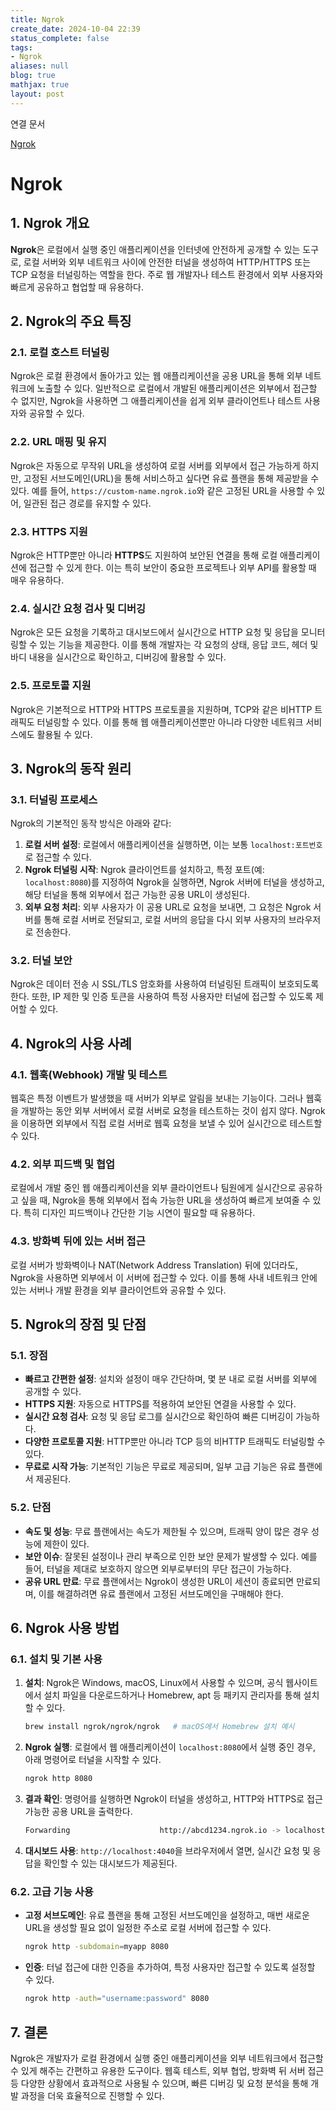 ```yaml
---
title: Ngrok
create_date: 2024-10-04 22:39
status_complete: false
tags:
- Ngrok
aliases: null
blog: true
mathjax: true
layout: post
---
```

연결 문서

[Ngrok](https://dashboard.ngrok.com/get-started/setup/windows)
# Ngrok

## 1. Ngrok 개요

**Ngrok**은 로컬에서 실행 중인 애플리케이션을 인터넷에 안전하게 공개할 수 있는 도구로, 로컬 서버와 외부 네트워크 사이에 안전한 터널을 생성하여 HTTP/HTTPS 또는 TCP 요청을 터널링하는 역할을 한다. 주로 웹 개발자나 테스트 환경에서 외부 사용자와 빠르게 공유하고 협업할 때 유용하다.

## 2. Ngrok의 주요 특징

### 2.1. 로컬 호스트 터널링
Ngrok은 로컬 환경에서 돌아가고 있는 웹 애플리케이션을 공용 URL을 통해 외부 네트워크에 노출할 수 있다. 일반적으로 로컬에서 개발된 애플리케이션은 외부에서 접근할 수 없지만, Ngrok을 사용하면 그 애플리케이션을 쉽게 외부 클라이언트나 테스트 사용자와 공유할 수 있다.

### 2.2. URL 매핑 및 유지
Ngrok은 자동으로 무작위 URL을 생성하여 로컬 서버를 외부에서 접근 가능하게 하지만, 고정된 서브도메인(URL)을 통해 서비스하고 싶다면 유료 플랜을 통해 제공받을 수 있다. 예를 들어, `https://custom-name.ngrok.io`와 같은 고정된 URL을 사용할 수 있어, 일관된 접근 경로를 유지할 수 있다.

### 2.3. HTTPS 지원
Ngrok은 HTTP뿐만 아니라 **HTTPS**도 지원하여 보안된 연결을 통해 로컬 애플리케이션에 접근할 수 있게 한다. 이는 특히 보안이 중요한 프로젝트나 외부 API를 활용할 때 매우 유용하다.

### 2.4. 실시간 요청 검사 및 디버깅
Ngrok은 모든 요청을 기록하고 대시보드에서 실시간으로 HTTP 요청 및 응답을 모니터링할 수 있는 기능을 제공한다. 이를 통해 개발자는 각 요청의 상태, 응답 코드, 헤더 및 바디 내용을 실시간으로 확인하고, 디버깅에 활용할 수 있다.

### 2.5. 프로토콜 지원
Ngrok은 기본적으로 HTTP와 HTTPS 프로토콜을 지원하며, TCP와 같은 비HTTP 트래픽도 터널링할 수 있다. 이를 통해 웹 애플리케이션뿐만 아니라 다양한 네트워크 서비스에도 활용될 수 있다.

## 3. Ngrok의 동작 원리

### 3.1. 터널링 프로세스
Ngrok의 기본적인 동작 방식은 아래와 같다:
1. **로컬 서버 설정**: 로컬에서 애플리케이션을 실행하면, 이는 보통 `localhost:포트번호`로 접근할 수 있다.
2. **Ngrok 터널링 시작**: Ngrok 클라이언트를 설치하고, 특정 포트(예: `localhost:8080`)를 지정하여 Ngrok을 실행하면, Ngrok 서버에 터널을 생성하고, 해당 터널을 통해 외부에서 접근 가능한 공용 URL이 생성된다.
3. **외부 요청 처리**: 외부 사용자가 이 공용 URL로 요청을 보내면, 그 요청은 Ngrok 서버를 통해 로컬 서버로 전달되고, 로컬 서버의 응답을 다시 외부 사용자의 브라우저로 전송한다.

### 3.2. 터널 보안
Ngrok은 데이터 전송 시 SSL/TLS 암호화를 사용하여 터널링된 트래픽이 보호되도록 한다. 또한, IP 제한 및 인증 토큰을 사용하여 특정 사용자만 터널에 접근할 수 있도록 제어할 수 있다.

## 4. Ngrok의 사용 사례

### 4.1. 웹훅(Webhook) 개발 및 테스트
웹훅은 특정 이벤트가 발생했을 때 서버가 외부로 알림을 보내는 기능이다. 그러나 웹훅을 개발하는 동안 외부 서버에서 로컬 서버로 요청을 테스트하는 것이 쉽지 않다. Ngrok을 이용하면 외부에서 직접 로컬 서버로 웹훅 요청을 보낼 수 있어 실시간으로 테스트할 수 있다.

### 4.2. 외부 피드백 및 협업
로컬에서 개발 중인 웹 애플리케이션을 외부 클라이언트나 팀원에게 실시간으로 공유하고 싶을 때, Ngrok을 통해 외부에서 접속 가능한 URL을 생성하여 빠르게 보여줄 수 있다. 특히 디자인 피드백이나 간단한 기능 시연이 필요할 때 유용하다.

### 4.3. 방화벽 뒤에 있는 서버 접근
로컬 서버가 방화벽이나 NAT(Network Address Translation) 뒤에 있더라도, Ngrok을 사용하면 외부에서 이 서버에 접근할 수 있다. 이를 통해 사내 네트워크 안에 있는 서버나 개발 환경을 외부 클라이언트와 공유할 수 있다.

## 5. Ngrok의 장점 및 단점

### 5.1. 장점
- **빠르고 간편한 설정**: 설치와 설정이 매우 간단하며, 몇 분 내로 로컬 서버를 외부에 공개할 수 있다.
- **HTTPS 지원**: 자동으로 HTTPS를 적용하여 보안된 연결을 사용할 수 있다.
- **실시간 요청 검사**: 요청 및 응답 로그를 실시간으로 확인하여 빠른 디버깅이 가능하다.
- **다양한 프로토콜 지원**: HTTP뿐만 아니라 TCP 등의 비HTTP 트래픽도 터널링할 수 있다.
- **무료로 시작 가능**: 기본적인 기능은 무료로 제공되며, 일부 고급 기능은 유료 플랜에서 제공된다.

### 5.2. 단점
- **속도 및 성능**: 무료 플랜에서는 속도가 제한될 수 있으며, 트래픽 양이 많은 경우 성능에 제한이 있다.
- **보안 이슈**: 잘못된 설정이나 관리 부족으로 인한 보안 문제가 발생할 수 있다. 예를 들어, 터널을 제대로 보호하지 않으면 외부로부터의 무단 접근이 가능하다.
- **공유 URL 만료**: 무료 플랜에서는 Ngrok이 생성한 URL이 세션이 종료되면 만료되며, 이를 해결하려면 유료 플랜에서 고정된 서브도메인을 구매해야 한다.

## 6. Ngrok 사용 방법

### 6.1. 설치 및 기본 사용
1. **설치**: Ngrok은 Windows, macOS, Linux에서 사용할 수 있으며, 공식 웹사이트에서 설치 파일을 다운로드하거나 Homebrew, apt 등 패키지 관리자를 통해 설치할 수 있다.
   ```bash
   brew install ngrok/ngrok/ngrok   # macOS에서 Homebrew 설치 예시
   ```

2. **Ngrok 실행**: 로컬에서 웹 애플리케이션이 `localhost:8080`에서 실행 중인 경우, 아래 명령어로 터널을 시작할 수 있다.
   ```bash
   ngrok http 8080
   ```

3. **결과 확인**: 명령어를 실행하면 Ngrok이 터널을 생성하고, HTTP와 HTTPS로 접근 가능한 공용 URL을 출력한다.
   ```bash
   Forwarding                    http://abcd1234.ngrok.io -> localhost:8080
   ```

4. **대시보드 사용**: `http://localhost:4040`을 브라우저에서 열면, 실시간 요청 및 응답을 확인할 수 있는 대시보드가 제공된다.

### 6.2. 고급 기능 사용
- **고정 서브도메인**: 유료 플랜을 통해 고정된 서브도메인을 설정하고, 매번 새로운 URL을 생성할 필요 없이 일정한 주소로 로컬 서버에 접근할 수 있다.
   ```bash
   ngrok http -subdomain=myapp 8080
   ```

- **인증**: 터널 접근에 대한 인증을 추가하여, 특정 사용자만 접근할 수 있도록 설정할 수 있다.
   ```bash
   ngrok http -auth="username:password" 8080
   ```

## 7. 결론
Ngrok은 개발자가 로컬 환경에서 실행 중인 애플리케이션을 외부 네트워크에서 접근할 수 있게 해주는 간편하고 유용한 도구이다. 웹훅 테스트, 외부 협업, 방화벽 뒤 서버 접근 등 다양한 상황에서 효과적으로 사용될 수 있으며, 빠른 디버깅 및 요청 분석을 통해 개발 과정을 더욱 효율적으로 진행할 수 있다.
